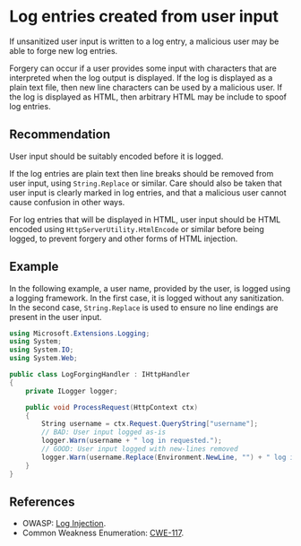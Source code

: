 # Log entries created from user input
If unsanitized user input is written to a log entry, a malicious user may be able to forge new log entries.

Forgery can occur if a user provides some input with characters that are interpreted when the log output is displayed. If the log is displayed as a plain text file, then new line characters can be used by a malicious user. If the log is displayed as HTML, then arbitrary HTML may be include to spoof log entries.


## Recommendation
User input should be suitably encoded before it is logged.

If the log entries are plain text then line breaks should be removed from user input, using `String.Replace` or similar. Care should also be taken that user input is clearly marked in log entries, and that a malicious user cannot cause confusion in other ways.

For log entries that will be displayed in HTML, user input should be HTML encoded using `HttpServerUtility.HtmlEncode` or similar before being logged, to prevent forgery and other forms of HTML injection.


## Example
In the following example, a user name, provided by the user, is logged using a logging framework. In the first case, it is logged without any sanitization. In the second case, `String.Replace` is used to ensure no line endings are present in the user input.


```csharp
using Microsoft.Extensions.Logging;
using System;
using System.IO;
using System.Web;

public class LogForgingHandler : IHttpHandler
{
    private ILogger logger;

    public void ProcessRequest(HttpContext ctx)
    {
        String username = ctx.Request.QueryString["username"];
        // BAD: User input logged as-is
        logger.Warn(username + " log in requested.");
        // GOOD: User input logged with new-lines removed
        logger.Warn(username.Replace(Environment.NewLine, "") + " log in requested");
    }
}

```

## References
* OWASP: [Log Injection](https://www.owasp.org/index.php/Log_Injection).
* Common Weakness Enumeration: [CWE-117](https://cwe.mitre.org/data/definitions/117.html).
